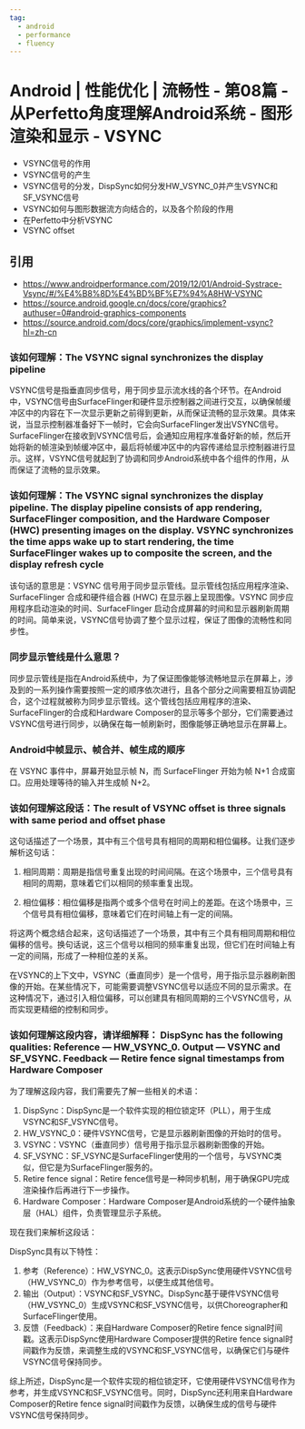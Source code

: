 ```yaml
---
tag:
  - android
  - performance
  - fluency
---
```


# Android | 性能优化 | 流畅性 - 第08篇 - 从Perfetto角度理解Android系统 - 图形渲染和显示 - VSYNC

- VSYNC信号的作用
- VSYNC信号的产生
- VSYNC信号的分发，DispSync如何分发HW_VSYNC_0并产生VSYNC和SF_VSYNC信号
- VSYNC如何与图形数据流方向结合的，以及各个阶段的作用
- 在Perfetto中分析VSYNC
- VSYNC offset

## 引用

- <https://www.androidperformance.com/2019/12/01/Android-Systrace-Vsync/#/%E4%B8%8D%E4%BD%BF%E7%94%A8HW-VSYNC>
- <https://source.android.google.cn/docs/core/graphics?authuser=0#android-graphics-components>
- <https://source.android.com/docs/core/graphics/implement-vsync?hl=zh-cn>

### 该如何理解：The VSYNC signal synchronizes the display pipeline

VSYNC信号是指垂直同步信号，用于同步显示流水线的各个环节。在Android中，VSYNC信号由SurfaceFlinger和硬件显示控制器之间进行交互，以确保帧缓冲区中的内容在下一次显示更新之前得到更新，从而保证流畅的显示效果。具体来说，当显示控制器准备好下一帧时，它会向SurfaceFlinger发出VSYNC信号。SurfaceFlinger在接收到VSYNC信号后，会通知应用程序准备好新的帧，然后开始将新的帧渲染到帧缓冲区中，最后将帧缓冲区中的内容传递给显示控制器进行显示。这样，VSYNC信号就起到了协调和同步Android系统中各个组件的作用，从而保证了流畅的显示效果。

### 该如何理解：The VSYNC signal synchronizes the display pipeline. The display pipeline consists of app rendering, SurfaceFlinger composition, and the Hardware Composer (HWC) presenting images on the display. VSYNC synchronizes the time apps wake up to start rendering, the time SurfaceFlinger wakes up to composite the screen, and the display refresh cycle

该句话的意思是：VSYNC 信号用于同步显示管线。显示管线包括应用程序渲染、SurfaceFlinger 合成和硬件组合器 (HWC) 在显示器上呈现图像。VSYNC 同步应用程序启动渲染的时间、SurfaceFlinger 启动合成屏幕的时间和显示器刷新周期的时间。简单来说，VSYNC信号协调了整个显示过程，保证了图像的流畅性和同步性。

### 同步显示管线是什么意思？

同步显示管线是指在Android系统中，为了保证图像能够流畅地显示在屏幕上，涉及到的一系列操作需要按照一定的顺序依次进行，且各个部分之间需要相互协调配合，这个过程就被称为同步显示管线。这个管线包括应用程序的渲染、SurfaceFlinger的合成和Hardware Composer的显示等多个部分，它们需要通过VSYNC信号进行同步，以确保在每一帧刷新时，图像能够正确地显示在屏幕上。

### Android中帧显示、帧合并、帧生成的顺序

在 VSYNC 事件中，屏幕开始显示帧 N，而 SurfaceFlinger 开始为帧 N+1 合成窗口。应用处理等待的输入并生成帧 N+2。

### 该如何理解这段话：The result of VSYNC offset is three signals with same period and offset phase

这句话描述了一个场景，其中有三个信号具有相同的周期和相位偏移。让我们逐步解析这句话：

1. 相同周期：周期是指信号重复出现的时间间隔。在这个场景中，三个信号具有相同的周期，意味着它们以相同的频率重复出现。

2. 相位偏移：相位偏移是指两个或多个信号在时间上的差距。在这个场景中，三个信号具有相位偏移，意味着它们在时间轴上有一定的间隔。

将这两个概念结合起来，这句话描述了一个场景，其中有三个具有相同周期和相位偏移的信号。换句话说，这三个信号以相同的频率重复出现，但它们在时间轴上有一定的间隔，形成了一种相位差的关系。

在VSYNC的上下文中，VSYNC（垂直同步）是一个信号，用于指示显示器刷新图像的开始。在某些情况下，可能需要调整VSYNC信号以适应不同的显示需求。在这种情况下，通过引入相位偏移，可以创建具有相同周期的三个VSYNC信号，从而实现更精细的控制和同步。

### 该如何理解这段内容，请详细解释： DispSync has the following qualities: Reference — HW\_VSYNC\_0. Output — VSYNC and SF\_VSYNC. Feedback — Retire fence signal timestamps from Hardware Composer

为了理解这段内容，我们需要先了解一些相关的术语：

1. DispSync：DispSync是一个软件实现的相位锁定环（PLL），用于生成VSYNC和SF\_VSYNC信号。
2. HW\_VSYNC\_0：硬件VSYNC信号，它是显示器刷新图像的开始时的信号。
3. VSYNC：VSYNC（垂直同步）信号用于指示显示器刷新图像的开始。
4. SF\_VSYNC：SF\_VSYNC是SurfaceFlinger使用的一个信号，与VSYNC类似，但它是为SurfaceFlinger服务的。
5. Retire fence signal：Retire fence信号是一种同步机制，用于确保GPU完成渲染操作后再进行下一步操作。
6. Hardware Composer：Hardware Composer是Android系统的一个硬件抽象层（HAL）组件，负责管理显示子系统。

现在我们来解析这段话：

DispSync具有以下特性：

1. 参考（Reference）：HW\_VSYNC\_0。这表示DispSync使用硬件VSYNC信号（HW\_VSYNC\_0）作为参考信号，以便生成其他信号。
2. 输出（Output）：VSYNC和SF\_VSYNC。DispSync基于硬件VSYNC信号（HW\_VSYNC\_0）生成VSYNC和SF\_VSYNC信号，以供Choreographer和SurfaceFlinger使用。
3. 反馈（Feedback）：来自Hardware Composer的Retire fence signal时间戳。这表示DispSync使用Hardware Composer提供的Retire fence signal时间戳作为反馈，来调整生成的VSYNC和SF\_VSYNC信号，以确保它们与硬件VSYNC信号保持同步。

综上所述，DispSync是一个软件实现的相位锁定环，它使用硬件VSYNC信号作为参考，并生成VSYNC和SF\_VSYNC信号。同时，DispSync还利用来自Hardware Composer的Retire fence signal时间戳作为反馈，以确保生成的信号与硬件VSYNC信号保持同步。